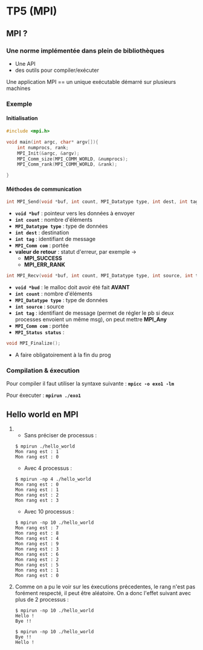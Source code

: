 # TP5 (MPI)

## MPI ?

### Une norme implémentée dans plein de bibliothèques

* Une API
* des outils pour compiler/exécuter

Une application MPI == un unique exécutable démarré sur plusieurs machines

### Exemple

#### Initialisation 

```C
#include <mpi.h>

void main(int argc, char* argv[]){
    int numprocs, rank;
    MPI_Init(&argc, &argv);
    MPI_Comm_size(MPI_COMM_WORLD, &numprocs);
    MPI_Comm_rank(MPI_COMM_WORLD, &rank);

}

```

#### Méthodes de communication

```C
int MPI_Send(void *buf, int count, MPI_Datatype type, int dest, int tag, MPI_Comm com);
```

* __`void *buf`__ : pointeur vers les données à envoyer
* __`int count`__ : nombre d'éléments
* __`MPI_Datatype type`__ : type de données
* __`int dest`__ : destination
* __`int tag`__ : identifiant de message
* __`MPI_Comm com`__ : portée
* __valeur de retour__ : statut d'erreur, par exemple ->
    * __MPI_SUCCESS__
    * __MPI_ERR_RANK__ 

```C
int MPI_Recv(void *buf, int count, MPI_Datatype type, int source, int tag, MPI_Comm com, MPI_Status *status);
```

* __`void *bud`__ : le malloc doit avoir été fait **AVANT**
* __`int count`__ : nombre d'éléments
* __`MPI_Datatype type`__ : type de données
* __`int source`__ : source
* __`int tag`__ : identifiant de message (permet de régler le pb si deux processes envoient un même msg), on peut mettre **MPI_Any**
* __`MPI_Comm com`__ : portée
* __`MPI_Status status`__ : 

```C
void MPI_Finalize();
```

* A faire obligatoirement à la fin du prog

### Compilation & éxecution

Pour compiler il faut utiliser la syntaxe suivante : __`mpicc -o exo1 -lm`__

Pour éxecuter : __`mpirun ./exo1`__

## Hello world en MPI 

1. 
    * Sans préciser de processus :
    ```
    $ mpirun ./hello_world
    Mon rang est : 1
    Mon rang est : 0
    ```

    * Avec 4 processus :
    ```
    $ mpirun -np 4 ./hello_world
    Mon rang est : 0
    Mon rang est : 1
    Mon rang est : 2
    Mon rang est : 3
    ``` 

    * Avec 10 processus :
    ```
    $ mpirun -np 10 ./hello_world
    Mon rang est : 7
    Mon rang est : 8
    Mon rang est : 4
    Mon rang est : 9
    Mon rang est : 3
    Mon rang est : 6
    Mon rang est : 2
    Mon rang est : 5
    Mon rang est : 1
    Mon rang est : 0
    ```

2. Comme on a pu le voir sur les éxecutions précedentes, le rang n'est pas forément respecté, il peut être aléatoire. On a donc l'effet suivant avec plus de 2 processus :
    ```
    $ mpirun -np 10 ./hello_world
    Hello !
    Bye !!

    $ mpirun -np 10 ./hello_world
    Bye !!
    Hello !
    ```